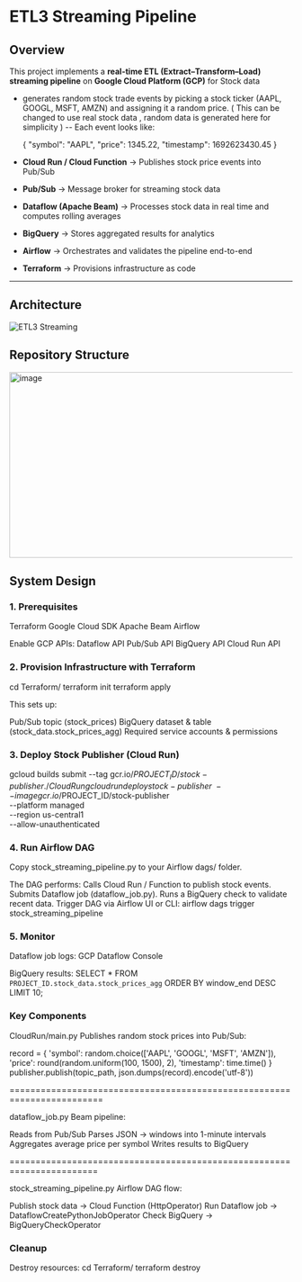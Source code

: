 # ETL3 Streaming Pipeline

##  Overview
This project implements a **real-time ETL (Extract–Transform–Load) streaming pipeline** on **Google Cloud Platform (GCP)** for Stock data

- generates random stock trade events by picking a stock ticker (AAPL, GOOGL, MSFT, AMZN) and assigning it a random price. ( This can be changed to use real stock data , random data is generated here for simplicity )
-- Each event looks like:

     {
  "symbol": "AAPL",
  "price": 1345.22,
  "timestamp": 1692623430.45
}
- **Cloud Run / Cloud Function** → Publishes stock price events into Pub/Sub  
- **Pub/Sub** → Message broker for streaming stock data  
- **Dataflow (Apache Beam)** → Processes stock data in real time and computes rolling averages  
- **BigQuery** → Stores aggregated results for analytics  
- **Airflow** → Orchestrates and validates the pipeline end-to-end  
- **Terraform** → Provisions infrastructure as code  

---

## Architecture

![ETL3 Streaming](https://github.com/user-attachments/assets/32408787-6c39-4cb0-ac43-4508f3d7a578)


## Repository Structure

<img width="747" height="330" alt="image" src="https://github.com/user-attachments/assets/7517987e-55a3-4ef9-8c8f-16569eb0ec48" />



## System Design

### 1. Prerequisites

Terraform
Google Cloud SDK
Apache Beam
Airflow

Enable GCP APIs:
Dataflow API
Pub/Sub API
BigQuery API
Cloud Run API

### 2. Provision Infrastructure with Terraform

cd Terraform/
terraform init
terraform apply


This sets up:

Pub/Sub topic (stock_prices)
BigQuery dataset & table (stock_data.stock_prices_agg)
Required service accounts & permissions

### 3. Deploy Stock Publisher (Cloud Run)

gcloud builds submit --tag gcr.io/$PROJECT_ID/stock-publisher ./CloudRun
gcloud run deploy stock-publisher \
  --image gcr.io/$PROJECT_ID/stock-publisher \
  --platform managed \
  --region us-central1 \
  --allow-unauthenticated

### 4. Run Airflow DAG

Copy stock_streaming_pipeline.py to your Airflow dags/ folder.

The DAG performs:
Calls Cloud Run / Function to publish stock events.
Submits Dataflow job (dataflow_job.py).
Runs a BigQuery check to validate recent data.
Trigger DAG via Airflow UI or CLI:
airflow dags trigger stock_streaming_pipeline

### 5. Monitor

Dataflow job logs: GCP Dataflow Console

BigQuery results:
SELECT *
FROM `PROJECT_ID.stock_data.stock_prices_agg`
ORDER BY window_end DESC
LIMIT 10;

### Key Components

CloudRun/main.py
Publishes random stock prices into Pub/Sub:

record = {
    'symbol': random.choice(['AAPL', 'GOOGL', 'MSFT', 'AMZN']),
    'price': round(random.uniform(100, 1500), 2),
    'timestamp': time.time()
}
publisher.publish(topic_path, json.dumps(record).encode('utf-8'))

========================================================================

dataflow_job.py
Beam pipeline:

Reads from Pub/Sub
Parses JSON → windows into 1-minute intervals
Aggregates average price per symbol
Writes results to BigQuery

=======================================================================

stock_streaming_pipeline.py
Airflow DAG flow:

Publish stock data → Cloud Function (HttpOperator)
Run Dataflow job → DataflowCreatePythonJobOperator
Check BigQuery → BigQueryCheckOperator

### Cleanup

Destroy resources:
cd Terraform/
terraform destroy


